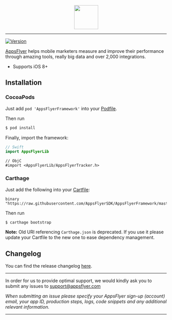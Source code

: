<p align="center">
  <img height="75" src="repository_assets/AF_color_medium.png" />
</p>

-----------
[![Version](https://img.shields.io/cocoapods/v/AppsFlyerFramework.svg?style=flat)](http://cocoapods.org/pods/AppsFlyerFramework)

[AppsFlyer](https://www.appsflyer.com/) helps mobile marketers measure and improve their performance through amazing tools, really big data and over 2,000 integrations.



- Supports iOS 8+

Installation
------------

### CocoaPods

Just add `pod 'AppsFlyerFramework'` into your [Podfile](https://guides.cocoapods.org/syntax/podfile.html).

Then run

```zsh
$ pod install
```

Finally, import the framework:

```swift
// Swift
import AppsFlyerLib
```

```objc
// ObjC
#import <AppsFlyerLib/AppsFlyerTracker.h>
```

### Carthage

Just add the following into your [Cartfile](https://github.com/Carthage/Carthage/blob/master/Documentation/Artifacts.md#cartfile):
```
binary "https://raw.githubusercontent.com/AppsFlyerSDK/AppsFlyerFramework/master/AppsFlyerTracker.json"
```

Then run

```zsh
$ carthage bootstrap
```

**Note:**
Old URI referencing `Carthage.json` is deprecated. If you use it please update your Cartfile to the new one to ease dependency management.



Changelog
------------

You can find the release changelog [here](https://support.appsflyer.com/hc/en-us/articles/115001224823-AppsFlyer-iOS-SDK-Release-Notes).

---

In order for us to provide optimal support, we would kindly ask you to submit any issues to support@appsflyer.com

*When submitting an issue please specify your AppsFlyer sign-up (account) email, your app ID, production steps, logs, code snippets and any additional relevant information.*

----------
